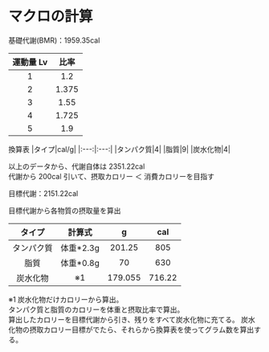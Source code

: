 # マクロの計算

基礎代謝(BMR)：1959.35cal

| 運動量 Lv | 比率  |
| :-------: | :---: |
|     1     |  1.2  |
|     2     | 1.375 |
|     3     | 1.55  |
|     4     | 1.725 |
|     5     |  1.9  |

換算表
|タイプ|cal/g|
|:---:|:---:|
|タンパク質|4|
|脂質|9|
|炭水化物|4|

以上のデータから、代謝自体は 2351.22cal  
代謝から 200cal 引いて、摂取カロリー ＜ 消費カロリーを目指す

目標代謝：2151.22cal

目標代謝から各物質の摂取量を算出

|   タイプ   |   計算式   |    g    |  cal   |
| :--------: | :--------: | :-----: | :----: |
| タンパク質 | 体重\*2.3g | 201.25  |  805   |
|    脂質    | 体重\*0.8g |   70    |  630   |
|  炭水化物  |     ※1     | 179.055 | 716.22 |

※1 炭水化物だけカロリーから算出。  
タンパク質と脂質のカロリーを体重と摂取比率で算出。  
算出したカロリーを目標代謝から引き、残りをすべて炭水化物に充てる。
炭水化物の摂取カロリー目標がでたら、それらから換算表を使ってグラム数を算出する。
